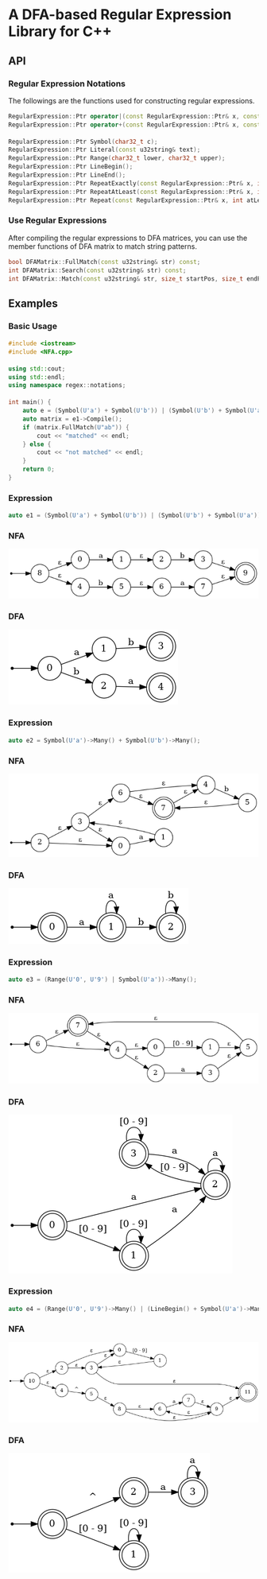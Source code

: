# A DFA-based Regular Expression Library for C++

## API

### Regular Expression Notations

The followings are the functions used for constructing regular expressions.

```cpp
RegularExpression::Ptr operator|(const RegularExpression::Ptr& x, const RegularExpression::Ptr& y);
RegularExpression::Ptr operator+(const RegularExpression::Ptr& x, const RegularExpression::Ptr& y);

RegularExpression::Ptr Symbol(char32_t c);
RegularExpression::Ptr Literal(const u32string& text);
RegularExpression::Ptr Range(char32_t lower, char32_t upper);
RegularExpression::Ptr LineBegin();
RegularExpression::Ptr LineEnd();
RegularExpression::Ptr RepeatExactly(const RegularExpression::Ptr& x, int times);
RegularExpression::Ptr RepeatAtLeast(const RegularExpression::Ptr& x, int times);
RegularExpression::Ptr Repeat(const RegularExpression::Ptr& x, int atLeast, int atMost);
```

### Use Regular Expressions

After compiling the regular expressions to DFA matrices, you can use the member functions of DFA matrix to match string patterns.

```cpp
bool DFAMatrix::FullMatch(const u32string& str) const;
int DFAMatrix::Search(const u32string& str) const;
int DFAMatrix::Match(const u32string& str, size_t startPos, size_t endPos, bool greedyMode) const;
```

## Examples

### Basic Usage

```cpp
#include <iostream>
#include <NFA.cpp>

using std::cout;
using std::endl;
using namespace regex::notations;

int main() {
    auto e = (Symbol(U'a') + Symbol(U'b')) | (Symbol(U'b') + Symbol(U'a'));
    auto matrix = e1->Compile();
    if (matrix.FullMatch(U"ab")) {
        cout << "matched" << endl;
    } else {
        cout << "not matched" << endl;
    }
    return 0;
}
```

### Expression

```cpp
auto e1 = (Symbol(U'a') + Symbol(U'b')) | (Symbol(U'b') + Symbol(U'a'));
```

### NFA

![NFA1.png](docs/images/NFA1.png)

### DFA

![DFA1.png](docs/images/DFA1.png)

### Expression

```cpp
auto e2 = Symbol(U'a')->Many() + Symbol(U'b')->Many();
```

### NFA

![NFA2.png](docs/images/NFA2.png)

### DFA

![DFA2.png](docs/images/DFA2.png)

### Expression

```cpp
auto e3 = (Range(U'0', U'9') | Symbol(U'a'))->Many();
```

### NFA

![NFA3.png](docs/images/NFA3.png)

### DFA
![DFA3.png](docs/images/DFA3.png)

### Expression

```cpp
auto e4 = (Range(U'0', U'9')->Many() | (LineBegin() + Symbol(U'a')->Many()));
```

### NFA

![NFA4.png](docs/images/NFA4.png)

### DFA
![DFA4.png](docs/images/DFA4.png)